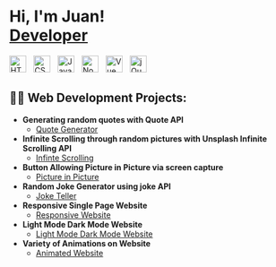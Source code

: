 <h1>Hi, I'm Juan! <br/><a href="https://github.com/juanghantus">Developer</a></h1>


<img align="left" alt="HTML5" width="30px" style="padding-right:10px;" src="https://cdn.jsdelivr.net/gh/devicons/devicon/icons/html5/html5-plain.svg" />
<img align="left" alt="CSS3" width="30px" style="padding-right:10px;" src="https://cdn.jsdelivr.net/gh/devicons/devicon/icons/css3/css3-plain.svg" />
<img align="left" alt="JavaScript" width="30px" style="padding-right:10px;" src="https://cdn.jsdelivr.net/gh/devicons/devicon/icons/javascript/javascript-plain.svg" />
<img align="left" alt="Node JS" width="30px" style="padding-right:10px;" src="https://cdn.jsdelivr.net/gh/devicons/devicon/icons/nodejs/nodejs-original.svg" />
<img align="left" alt="Vue JS" width="30px" style="padding-right:10px;" src="https://cdn.jsdelivr.net/gh/devicons/devicon/icons/vuejs/vuejs-original.svg" />
<img align="left" alt="jQuery" width="30px" style="padding-right:10px;" src="https://cdn.jsdelivr.net/gh/devicons/devicon/icons/jquery/jquery-original.svg" />
<br><br>
 
<h2>👨‍💻 Web Development Projects:</h2>

- <b>Generating random quotes with Quote API</b>
  - [Quote Generator](https://github.com/JuanGhantus/QuoteGenerator)
- <b>Infinite Scrolling through random pictures with Unsplash Infinite Scrolling API</b>
  - [Infinte Scrolling](https://github.com/JuanGhantus/InfiniteScrolling)
- <b>Button Allowing Picture in Picture via screen capture</b>
  - [Picture in Picture](https://github.com/JuanGhantus/PictureInPicture)
- <b>Random Joke Generator using joke API</b>
  - [Joke Teller](https://github.com/JuanGhantus/JokeTeller)
- <b>Responsive Single Page Website</b>
  - [Responsive Website](https://github.com/JuanGhantus/ResponsiveWebSite)
- <b>Light Mode Dark Mode Website</b>
  - [Light Mode Dark Mode Website](https://github.com/JuanGhantus/LightDarkMode)
- <b>Variety of Animations on Website</b>
  - [Animated Website](https://github.com/JuanGhantus/AnimatedWebsite)




